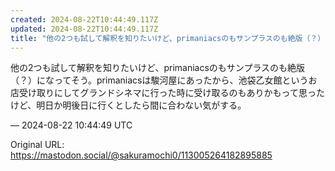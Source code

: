 ```yaml
---
created: 2024-08-22T10:44:49.117Z
updated: 2024-08-22T10:44:49.117Z
title: "他の2つも試して解釈を知りたいけど、primaniacsのもサンプラスのも絶版（？）になってそう。primaniacsは駿河屋にあったから、池袋乙女館というお店[...]"
---
```


<p>他の2つも試して解釈を知りたいけど、primaniacsのもサンプラスのも絶版（？）になってそう。primaniacsは駿河屋にあったから、池袋乙女館というお店受け取りにしてグランドシネマに行った時に受け取るのもありかもって思ったけど、明日か明後日に行くとしたら間に合わない気がする。</p>

&mdash; 2024-08-22 10:44:49 UTC

Original URL: https://mastodon.social/@sakuramochi0/113005264182895885

